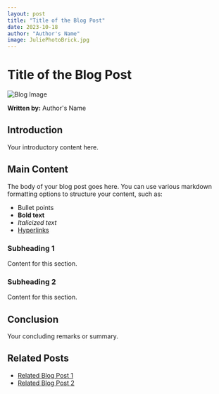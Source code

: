 ```yaml
---
layout: post
title: "Title of the Blog Post"
date: 2023-10-18
author: "Author's Name"
image: JuliePhotoBrick.jpg
---
```


# Title of the Blog Post

![Blog Image](/path/to/your/image.jpg)

**Written by:** Author's Name

## Introduction

Your introductory content here.

## Main Content

The body of your blog post goes here. You can use various markdown formatting options to structure your content, such as:

- Bullet points
- **Bold text**
- _Italicized text_
- [Hyperlinks](#)

### Subheading 1

Content for this section.

### Subheading 2

Content for this section.

## Conclusion

Your concluding remarks or summary.

## Related Posts

- [Related Blog Post 1](#link-to-related-blog-post-1)
- [Related Blog Post 2](#link-to-related-blog-post-2)
